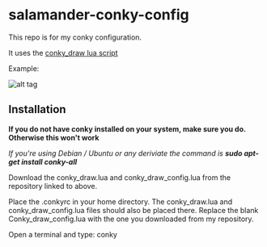 # salamander-conky-config

This repo is for my conky configuration.

It uses the [conky_draw lua script](https://github.com/fisadev/conky-draw)


Example:

![alt tag](https://github.com/SanderSalamander/salamander-conky-config/blob/master/example.png)

## Installation

**If you do not have conky installed on your system, make sure you do. Otherwise this won't work**

*If you're using Debian / Ubuntu or any deriviate the command is __sudo apt-get install conky-all__*

Download the conky_draw.lua and conky_draw_config.lua from the repository linked to above.

Place the .conkyrc in your home directory. The conky_draw.lua and conky_draw_config.lua files should also be placed there.
Replace the blank Conky_draw_config.lua with the one you downloaded from my repository.

Open a terminal and type: conky
